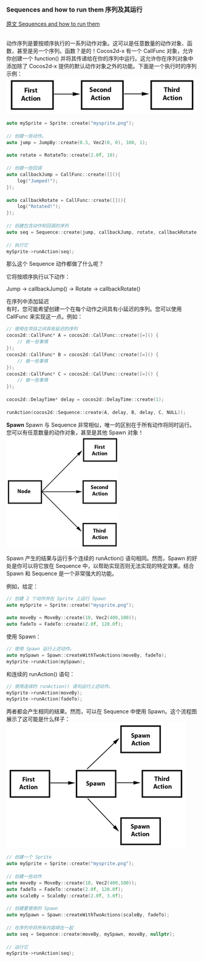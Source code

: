 ### Sequences and how to run them  序列及其运行
[原文 Sequences and how to run them](https://docs.cocos2d-x.org/cocos2d-x/v4/en/actions/sequences.html) 
<br>
<br>

动作序列是要按顺序执行的一系列动作对象。这可以是任意数量的动作对象、函数，甚至是另一个序列。函数？是的！Cocos2d-x 有一个 CallFunc 对象，允许你创建一个 function() 并将其传递给在你的序列中运行。这允许你在序列对象中添加除了 Cocos2d-x 提供的默认动作对象之外的功能。下面是一个执行时的序列示例：<br>
![seq](./sequence.png)

```cpp
auto mySprite = Sprite::create("mysprite.png");

// 创建一些动作。
auto jump = JumpBy::create(0.5, Vec2(0, 0), 100, 1);

auto rotate = RotateTo::create(2.0f, 10);

// 创建一些回调
auto callbackJump = CallFunc::create([](){
    log("Jumped!");
});

auto callbackRotate = CallFunc::create([](){
    log("Rotated!");
});

// 创建包含动作和回调的序列
auto seq = Sequence::create(jump, callbackJump, rotate, callbackRotate, nullptr);

// 执行它
mySprite->runAction(seq);
```

那么这个 Sequence 动作都做了什么呢？<br>

它将按顺序执行以下动作：<br>

Jump -> callbackJump() -> Rotate -> callbackRotate()<br>

在序列中添加延迟 <br>
有时，您可能希望创建一个在每个动作之间具有小延迟的序列。您可以使用 CallFunc 来实现这一点。例如：<br>

```cpp
// 使用在项目之间具有延迟的序列
cocos2d::CallFunc* A = cocos2d::CallFunc::create([=]() {
    // 做一些事情
});
cocos2d::CallFunc* B = cocos2d::CallFunc::create([=]() {
    // 做一些事情
});
cocos2d::CallFunc* C = cocos2d::CallFunc::create([=]() {
    // 做一些事情
});

cocos2d::DelayTime* delay = cocos2d::DelayTime::create(1);

runAction(cocos2d::Sequence::create(A, delay, B, delay, C, NULL));
```

**Spawn**
Spawn 与 Sequence 非常相似，唯一的区别在于所有动作将同时运行。您可以有任意数量的动作对象，甚至是其他 Spawn 对象！<br>
![sp](./spawn.png)

Spawn 产生的结果与运行多个连续的 runAction() 语句相同。然而，Spawn 的好处是你可以将它放在 Sequence 中，以帮助实现否则无法实现的特定效果。结合 Spawn 和 Sequence 是一个非常强大的功能。<br>

例如，给定：<br>

```cpp
// 创建 2 个动作并在 Sprite 上运行 Spawn
auto mySprite = Sprite::create("mysprite.png");

auto moveBy = MoveBy::create(10, Vec2(400,100));
auto fadeTo = FadeTo::create(2.0f, 120.0f);
```

使用 Spawn：<br>

```cpp
// 使用 Spawn 运行上述动作。
auto mySpawn = Spawn::createWithTwoActions(moveBy, fadeTo);
mySprite->runAction(mySpawn);
```

和连续的 runAction() 语句：<br>

```cpp
// 使用连续的 runAction() 语句运行上述动作。
mySprite->runAction(moveBy);
mySprite->runAction(fadeTo);
```

两者都会产生相同的结果。然而，可以在 Sequence 中使用 Spawn。这个流程图展示了这可能是什么样子：
![sp in seq](./spawn_in_a_sequence.png)

```cpp
// 创建一个 Sprite
auto mySprite = Sprite::create("mysprite.png");

// 创建一些动作
auto moveBy = MoveBy::create(10, Vec2(400,100));
auto fadeTo = FadeTo::create(2.0f, 120.0f);
auto scaleBy = ScaleBy::create(2.0f, 3.0f);

// 创建要使用的 Spawn
auto mySpawn = Spawn::createWithTwoActions(scaleBy, fadeTo);

// 在序列中将所有内容绑在一起
auto seq = Sequence::create(moveBy, mySpawn, moveBy, nullptr);

// 运行它
mySprite->runAction(seq);
```